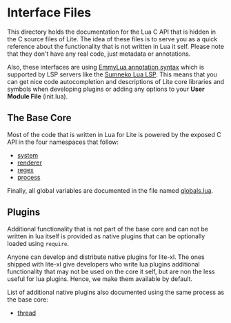 # Interface Files

This directory holds the documentation for the Lua C API that
is hidden in the C source files of Lite. The idea of these files
is to serve you as a quick reference about the functionality
that is not written in Lua it self. Please note that they
don't have any real code, just metadata or annotations.

Also, these interfaces are using
[EmmyLua annotation syntax](https://emmylua.github.io/annotation.html)
which is supported by LSP servers like the
[Sumneko Lua LSP](https://github.com/sumneko/lua-language-server).
This means that you can get nice code autocompletion and descriptions
of Lite core libraries and symbols when developing plugins or adding
any options to your **User Module File** (init.lua).

## The Base Core

Most of the code that is written in Lua for Lite is powered by the exposed
C API in the four namespaces that follow:

* [system](api/system.lua)
* [renderer](api/renderer.lua)
* [regex](api/regex.lua)
* [process](api/process.lua)

Finally, all global variables are documented in the file named
[globals.lua](api/globals.lua).

## Plugins

Additional functionality that is not part of the base core and can not
be written in lua itself is provided as native plugins that can be optionally
loaded using `require`.

Anyone can develop and distribute native plugins for lite-xl. The ones
shipped with lite-xl give developers who write lua plugins additional
functionality that may not be used on the core it self, but are non the
less useful for lua plugins. Hence, we make them available by default.

List of additional native plugins also documented using the same process
as the base core:

* [thread](plugins/thread.lua)
